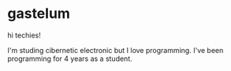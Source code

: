 # gastelum

hi techies!

I'm studing cibernetic electronic but I love programming. 
I've been programming for 4 years as a student. 
